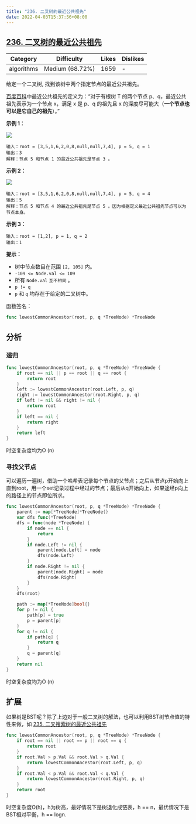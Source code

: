 ```yaml
---
title: "236. 二叉树的最近公共祖先"
date: 2022-04-03T15:37:56+08:00
---
```


## [236. 二叉树的最近公共祖先](https://leetcode-cn.com/problems/lowest-common-ancestor-of-a-binary-tree/description/ "https://leetcode-cn.com/problems/lowest-common-ancestor-of-a-binary-tree/description/")

| Category   | Difficulty      | Likes | Dislikes |
| ---------- | --------------- | ----- | -------- |
| algorithms | Medium (68.72%) | 1659  | -        |

给定一个二叉树, 找到该树中两个指定节点的最近公共祖先。

[百度百科](https://baike.baidu.com/item/%E6%9C%80%E8%BF%91%E5%85%AC%E5%85%B1%E7%A5%96%E5%85%88/8918834?fr=aladdin "https://baike.baidu.com/item/%E6%9C%80%E8%BF%91%E5%85%AC%E5%85%B1%E7%A5%96%E5%85%88/8918834?fr=aladdin")中最近公共祖先的定义为：“对于有根树 T 的两个节点 p、q，最近公共祖先表示为一个节点 x，满足 x 是 p、q 的祖先且 x 的深度尽可能大（**一个节点也可以是它自己的祖先**）。”

**示例 1：**

![](https://assets.leetcode.com/uploads/2018/12/14/binarytree.png)

```
输入：root = [3,5,1,6,2,0,8,null,null,7,4], p = 5, q = 1
输出：3
解释：节点 5 和节点 1 的最近公共祖先是节点 3 。
```

**示例 2：**

![](https://assets.leetcode.com/uploads/2018/12/14/binarytree.png)

```
输入：root = [3,5,1,6,2,0,8,null,null,7,4], p = 5, q = 4
输出：5
解释：节点 5 和节点 4 的最近公共祖先是节点 5 。因为根据定义最近公共祖先节点可以为节点本身。
```

**示例 3：**

```
输入：root = [1,2], p = 1, q = 2
输出：1
```

**提示：**

- 树中节点数目在范围 `[2, 105]` 内。
- `-109 <= Node.val <= 109`
- 所有 `Node.val` `互不相同` 。
- `p != q`
- `p` 和 `q` 均存在于给定的二叉树中。

函数签名：

```go
func lowestCommonAncestor(root, p, q *TreeNode) *TreeNode
```

## 分析

### 递归

```go
func lowestCommonAncestor(root, p, q *TreeNode) *TreeNode {
    if root == nil || p == root || q == root {
        return root
    }
    left := lowestCommonAncestor(root.Left, p, q)
    right := lowestCommonAncestor(root.Right, p, q)
    if left != nil && right != nil {
        return root
    }
    if left == nil {
        return right
    }
    return left
}
```

时空复杂度均为O (n)

### 寻找父节点

可以遍历一遍树，借助一个哈希表记录每个节点的父节点；之后从节点p开始向上直到root，用一个set记录过程中经过的节点；最后从q开始向上，如果途经p向上的路径上的节点即位所求。

```go
func lowestCommonAncestor(root, p, q *TreeNode) *TreeNode {
    parent := map[*TreeNode]*TreeNode{}
    var dfs func(*TreeNode)
    dfs = func(node *TreeNode) {
        if node == nil {
            return
        }
        if node.Left != nil {
            parent[node.Left] = node
            dfs(node.Left)
        }
        if node.Right != nil {
            parent[node.Right] = node
            dfs(node.Right)
        }
    }
    dfs(root)

    path := map[*TreeNode]bool{}
    for p != nil {
        path[p] = true
        p = parent[p]
    }
    for q != nil {
        if path[q] {
            return q
        }
        q = parent[q]
    }
    return nil
}
```

时空复杂度均为O (n)

## 扩展

如果树是BST呢？除了上边对于一般二叉树的解法，也可以利用BST树节点值的特性来做，如  [235. 二叉搜索树的最近公共祖先](https://leetcode-cn.com/problems/lowest-common-ancestor-of-a-binary-search-tree/)

```go
func lowestCommonAncestor(root, p, q *TreeNode) *TreeNode {
    if root == nil || root == p || root == q {
        return root
    }
    if root.Val > p.Val && root.Val > q.Val {
        return lowestCommonAncestor(root.Left, p, q)
    }
    if root.Val < p.Val && root.Val < q.Val {
        return lowestCommonAncestor(root.Right, p, q)
    }
    return root
}
```

时空复杂度O(h)，h为树高，最好情况下是树退化成链表，h == n，最优情况下是BST相对平衡，h == logn.

